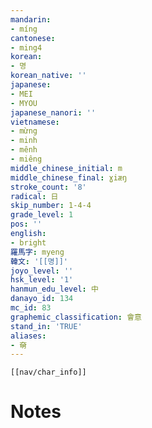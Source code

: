 ```yaml
---
mandarin:
- míng
cantonese:
- ming4
korean:
- 명
korean_native: ''
japanese:
- MEI
- MYOU
japanese_nanori: ''
vietnamese:
- mừng
- minh
- mênh
- miêng
middle_chinese_initial: m
middle_chinese_final: ɣiæŋ
stroke_count: '8'
radical: 日
skip_number: 1-4-4
grade_level: 1
pos: ''
english:
- bright
羅馬字: myeng
韓文: '[[명]]'
joyo_level: ''
hsk_level: '1'
hanmun_edu_level: 中
danayo_id: 134
mc_id: 83
graphemic_classification: 會意
stand_in: 'TRUE'
aliases:
- 奛
---
```

```meta-bind-embed
[[nav/char_info]]
```

# Notes
